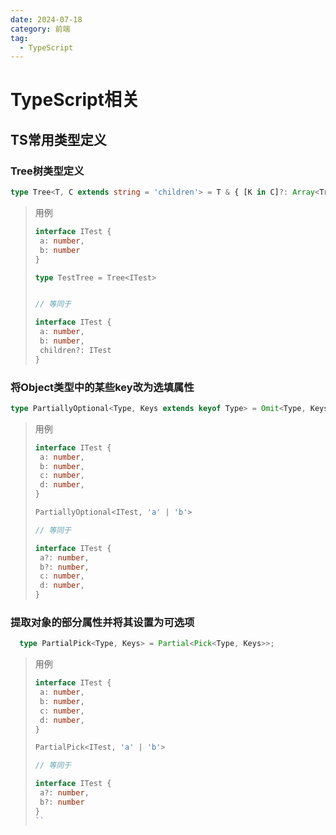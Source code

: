 ```yaml
---
date: 2024-07-18
category: 前端
tag:
  - TypeScript
---
```


# TypeScript相关

## TS常用类型定义

### Tree树类型定义

```ts
type Tree<T, C extends string = 'children'> = T & { [K in C]?: Array<Tree<T, C>> };
```

>用例
>
>```ts
>interface ITest {
>  a: number,
>  b: number
>}
>
>type TestTree = Tree<ITest>
>
>
>// 等同于
>
>interface ITest {
>  a: number,
>  b: number,
>  children?: ITest
>}
>```

### 将Object类型中的某些key改为选填属性

```ts
type PartiallyOptional<Type, Keys extends keyof Type> = Omit<Type, Keys> & Partial<Pick<Type, Keys>>;
```

>用例
>
>```ts
>interface ITest {
>  a: number,
>  b: number,
>  c: number,
>  d: number,
>}
>
>PartiallyOptional<ITest, 'a' | 'b'>
>
>// 等同于
>
>interface ITest {
>  a?: number,
>  b?: number,
>  c: number,
>  d: number,
>}
>```

### 提取对象的部分属性并将其设置为可选项

```ts
  type PartialPick<Type, Keys> = Partial<Pick<Type, Keys>>;
```

>用例
>
>```ts
>interface ITest {
>  a: number,
>  b: number,
>  c: number,
>  d: number,
>}
>
>PartialPick<ITest, 'a' | 'b'>
>
>// 等同于
>
>interface ITest {
>  a?: number,
>  b?: number
>}
>``
